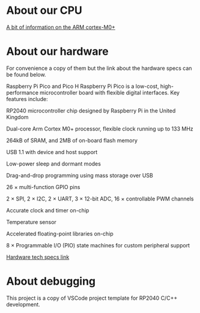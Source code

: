 # About our CPU

[A bit of information on the ARM cortex-M0+](https://www.arm.com/products/silicon-ip-cpu/cortex-m/cortex-m0-plus)

# About our hardware

For convenience a copy of them but the link about the hardware specs can be found below.

Raspberry Pi Pico and Pico H
Raspberry Pi Pico is a low-cost, high-performance microcontroller board with flexible digital interfaces. Key features include:

RP2040 microcontroller chip designed by Raspberry Pi in the United Kingdom

Dual-core Arm Cortex M0+ processor, flexible clock running up to 133 MHz

264kB of SRAM, and 2MB of on-board flash memory

USB 1.1 with device and host support

Low-power sleep and dormant modes

Drag-and-drop programming using mass storage over USB

26 × multi-function GPIO pins

2 × SPI, 2 × I2C, 2 × UART, 3 × 12-bit ADC, 16 × controllable PWM channels

Accurate clock and timer on-chip

Temperature sensor

Accelerated floating-point libraries on-chip

8 × Programmable I/O (PIO) state machines for custom peripheral support

[Hardware tech specs link](https://www.raspberrypi.com/documentation/microcontrollers/raspberry-pi-pico.html)


# About debugging

This project is a copy of VSCode project template for RP2040 C/C++ development.




